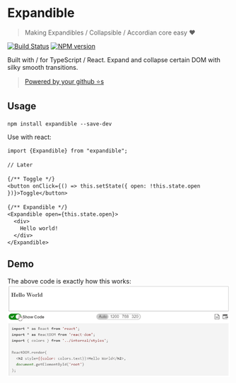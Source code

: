 # Expandible

> Making Expandibles / Collapsible / Accordian core easy ❤️

[![Build Status][travis-image]][travis-url]
[![NPM version][npm-image]][npm-url]

Built with / for TypeScript / React. Expand and collapse certain DOM with silky smooth transitions.

> [Powered by your github ⭐s](https://github.com/basarat/expandible/stargazers)

## Usage

`npm install expandible --save-dev`

Use with react: 

```tsx
import {Expandible} from "expandible";

// Later

{/** Toggle */}
<button onClick={() => this.setState({ open: !this.state.open })}>Toggle</button>

{/** Expandible */}
<Expandible open={this.state.open}>
  <div>
    Hello world!
  </div>
</Expandible>
```

## Demo 
The above code is exactly how this works: 
![](https://raw.githubusercontent.com/basarat/expandible/master/demo.gif)

[travis-image]:https://travis-ci.org/basarat/expandible.svg?branch=master
[travis-url]:https://travis-ci.org/basarat/expandible
[npm-image]:https://img.shields.io/npm/v/expandible.svg?style=flat
[npm-url]:https://npmjs.org/package/expandible
